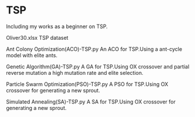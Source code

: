 # TSP
Including my works as a beginner on TSP.

Oliver30.xlsx
TSP dataset

Ant Colony Optimization(ACO)-TSP.py
An ACO for TSP.Using a ant-cycle model with elite ants.

Genetic Algorithm(GA)-TSP.py
A GA for TSP.Using OX crossover and partial reverse mutation a high mutation rate and elite selection.

Particle Swarm Optimization(PSO)-TSP.py
A PSO for TSP.Using OX crossover for generating a new sprout.

Simulated Annealing(SA)-TSP.py
A SA for TSP.Using OX crossover for generating a new sprout.
